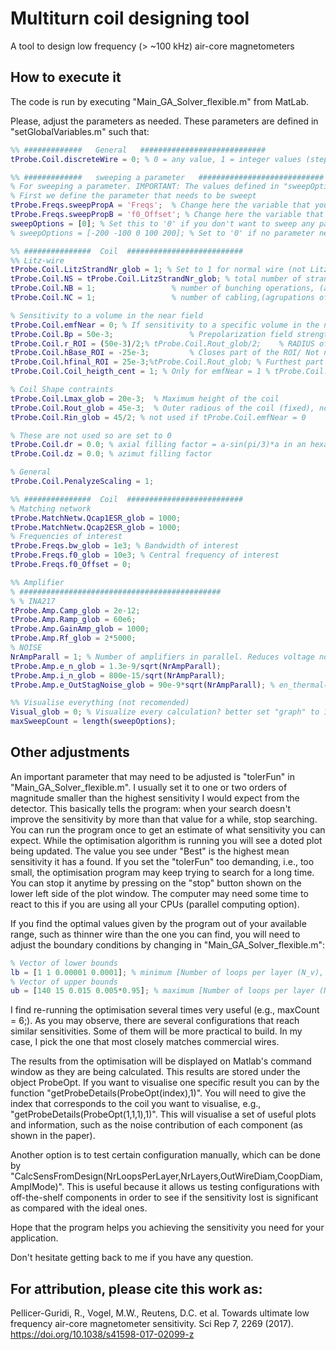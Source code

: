 # Multiturn coil designing tool
A tool to design low frequency (> ~100 kHz) air-core magnetometers

## How to execute it
The code is run by executing "Main_GA_Solver_flexible.m" from MatLab.

Please, adjust the parameters as needed. These parameters are defined in "setGlobalVariables.m" such that:

```MatLab
%% #############   General   ############################
tProbe.Coil.discreteWire = 0; % 0 = any value, 1 = integer values (steps of 0.1 mm for wire and coating sizes to accelerate the search)

%% #############   sweeping a parameter   ############################
% For sweeping a parameter. IMPORTANT: The values defined in "sweepOptions" will OVERWRITE the values of the parameter.
% First we define the parameter that needs to be sweept
tProbe.Freqs.sweepPropA = 'Freqs';  % Change here the variable that you want to sweep.
tProbe.Freqs.sweepPropB = 'f0_Offset'; % Change here the variable that you want to sweep.
sweepOptions = [0]; % Set this to '0' if you don't want to sweep any parameter
% sweepOptions = [-200 -100 0 100 200]; % Set to '0' if no parameter needs to be sweept

%% ###############  Coil  ##########################
%% Litz-wire
tProbe.Coil.LitzStrandNr_glob = 1; % Set to 1 for normal wire (not Litzwire)
tProbe.Coil.NS = tProbe.Coil.LitzStrandNr_glob; % total number of strands. Only relevant if tProbe.Coil.LitzStrandNr_glob > 1
tProbe.Coil.NB = 1;                 % number of bunching operations, (agrupations of strands). Only relevant if tProbe.Coil.LitzStrandNr_glob >
tProbe.Coil.NC = 1;                 % number of cabling,(agrupations of bunches). Only relevant if tProbe.Coil.LitzStrandNr_glob >

% Sensitivity to a volume in the near field
tProbe.Coil.emfNear = 0; % If sensitivity to a specific volume in the near field is needed set this to 1. CHECK NEXT 4 PARAM
tProbe.Coil.Bp = 50e-3;                 % Prepolarization field strength (This helps calculating the SNR)/ Not needed if tProbe.Coil.emfNear = 0;
tProbe.Coil.r_ROI = (50e-3)/2;% tProbe.Coil.Rout_glob/2;    % RADIUS of the ROI/ Not needed if tProbe.Coil.emfNear = 0;
tProbe.Coil.hBase_ROI = -25e-3;         % Closes part of the ROI/ Not needed if tProbe.Coil.emfNear = 0;
tProbe.Coil.hfinal_ROI = 25e-3;%tProbe.Coil.Rout_glob; % Furthest part of the ROI/ Not needed if tProbe.Coil.emfNear = 0;
tProbe.Coil.Coil_heigth_cent = 1; % Only for emfNear = 1 % tProbe.Coil.Coil_heigth_centered at location 0 mm = 1;

% Coil Shape contraints    
tProbe.Coil.Lmax_glob = 20e-3;  % Maximum height of the coil
tProbe.Coil.Rout_glob = 45e-3;  % Outer radious of the coil (fixed), not used if tProbe.Coil.emfNear = 1
tProbe.Coil.Rin_glob = 45/2; % not used if tProbe.Coil.emfNear = 0

% These are not used so are set to 0
tProbe.Coil.dr = 0.0; % axial filling factor = a-sin(pi/3)*a in an hexagonal setup
tProbe.Coil.dz = 0.0; % azimut filling factor

% General
tProbe.Coil.PenalyzeScaling = 1;

%% ###############  Coil  ##########################
% Matching network
tProbe.MatchNetw.Qcap1ESR_glob = 1000;
tProbe.MatchNetw.Qcap2ESR_glob = 1000;
% Frequencies of interest
tProbe.Freqs.bw_glob = 1e3; % Bandwidth of interest
tProbe.Freqs.f0_glob = 10e3; % Central frequency of interest
tProbe.Freqs.f0_Offset = 0;

%% Amplifier
% #############################################
% % INA217
tProbe.Amp.Camp_glob = 2e-12;
tProbe.Amp.Ramp_glob = 60e6;
tProbe.Amp.GainAmp_glob = 1000;
tProbe.Amp.Rf_glob = 2*5000;
% NOISE
NrAmpParall = 1; % Number of amplifiers in parallel. Reduces voltage noise but increases current noise
tProbe.Amp.e_n_glob = 1.3e-9/sqrt(NrAmpParall);
tProbe.Amp.i_n_glob = 800e-15/sqrt(NrAmpParall);
tProbe.Amp.e_OutStagNoise_glob = 90e-9*sqrt(NrAmpParall); % en_thermal(tProbe.Amp.Rf_glob);

%% Visualise everything (not recomended)
Visual_glob = 0; % Visualize every calculation? better set "graph" to 1 on "Main_GA_Solver_flexible.m"
maxSweepCount = length(sweepOptions);
```

## Other adjustments

An important parameter that may need to be adjusted is "tolerFun" in "Main_GA_Solver_flexible.m". I usually set it to one or two orders of magnitude smaller than the highest sensitivity I would expect from the detector. This basically tells the program: when your search doesn't improve the sensitivity by more than that value for a while, stop searching. You can run the program once to get an estimate of what sensitivity you can expect. While the optimisation algorithm is running you will see a doted plot being updated. The value you see under "Best" is the highest mean sensitivity it has a found. If you set the "tolerFun" too demanding, i.e., too small, the optimisation program may keep trying to search for a long time. You can stop it anytime by pressing on the "stop" button shown on the lower left side of the plot window. The computer may need some time to react to this if you are using all your CPUs (parallel computing option).

If you find the optimal values given by the program out of your available range, such as thinner wire than the one you can find, you will need to adjust the boundary conditions by changing in "Main_GA_Solver_flexible.m":
```MatLab
% Vector of lower bounds
lb = [1 1 0.00001 0.0001]; % minimum [Number of loops per layer (N_v), Number of layers (N_l), free space betwen wires (do-di)(the couting can be used some times to materialise this spacing), Wire cooper outer diameter (di)]
% Vector of upper bounds
ub = [140 15 0.015 0.005*0.95]; % maximum [Number of loops per layer (N_v), Number of layers (N_l), free space betwen wires (do-di)(the couting can be used some times to materialise this spacing), Wire cooper outer diameter (di)] Lower bound on the change in the value of the objective function during a step
```
 
I find re-running the optimisation several times very useful (e.g., maxCount = 6;). As you may observe, there are several configurations that reach similar sensitivities. Some of them will be more practical to build. In my case, I pick the one that most closely matches commercial wires.

The results from the optimisation will be displayed on Matlab's command window as they are being calculated. This results are stored under the object ProbeOpt. If you want to visualise one specific result you can by the function "getProbeDetails(ProbeOpt(index),1)". You will need to give the index that corresponds to the coil you want to visualise, e.g., "getProbeDetails(ProbeOpt(1,1,1),1)". This will visualise a set of useful plots and information, such as the noise contribution of each component (as shown in the paper).

Another option is to test certain configuration manually, which can be done by "CalcSensFromDesign(NrLoopsPerLayer,NrLayers,OutWireDiam,CoopDiam, AmplMode)". This is useful because it allows us testing configurations with off-the-shelf components in order to see if the sensitivity lost is significant as compared with the ideal ones.

Hope that the program helps you achieving the sensitivity you need for your application.

Don't hesitate getting back to me if you have any question.

## For attribution, please cite this work as:
Pellicer-Guridi, R., Vogel, M.W., Reutens, D.C. et al. Towards ultimate low frequency air-core magnetometer sensitivity. Sci Rep 7, 2269 (2017). https://doi.org/10.1038/s41598-017-02099-z
